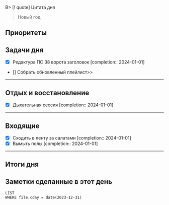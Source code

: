 В> [! quote] Цитата дня
> Новый год

## Приоритеты


## Задачи дня
- [x] Редактура ПС 38 ворота заголовок  [completion:: 2024-01-01]
- [] Собрать обновленный плейлист>>
---
## Отдых и восстановление
- [x] Дыхательная сессия  [completion:: 2024-01-01]


---
## Входящие
- [x] Сходить в ленту за салатами  [completion:: 2024-01-01]
- [x] Вымыть полы  [completion:: 2024-01-01]

---
## Итоги дня





## Заметки сделанные в этот день
```dataview
LIST
WHERE file.cday = date(2023-12-31)
```

